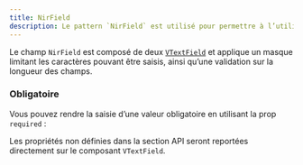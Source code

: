 ```yaml
---
title: NirField
description: Le pattern `NirField` est utilisé pour permettre à l’utilisateur de saisir un numéro de Sécurité sociale (NIR).
---
```


<doc-tabs>

<doc-tab-item label="Utilisation">

Le champ `NirField` est composé de deux [`VTextField`](https://vuetifyjs.com/en/components/text-fields/) et applique un masque limitant les caractères pouvant être saisis, ainsi qu’une validation sur la longueur des champs.

<doc-usage name="nir-field"></doc-usage>

### Obligatoire

Vous pouvez rendre la saisie d’une valeur obligatoire en utilisant la prop `required` :

<doc-example file="nir-field/required"></doc-example>

</doc-tab-item>

<doc-tab-item label="API">

<doc-alert type="info">

Les propriétés non définies dans la section API seront reportées directement sur le composant `VTextField`.

</doc-alert>

<doc-api name="nir-field"></doc-api>
</doc-tab-item>

</doc-tabs>
